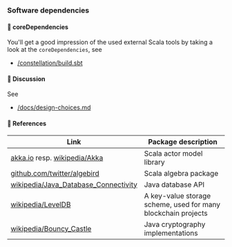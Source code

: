 ### Software dependencies
#### :minidisc: coreDependencies

You'll get a good impression of the used external Scala tools by taking a look at the `coreDependencies`, see

* [/constellation/build.sbt](https://github.com/Constellation-Labs/constellation/blob/dev/build.sbt)

#### :speak_no_evil: Discussion

See

* [/docs/design-choices.md](https://github.com/Constellation-Labs/constellation/blob/developer/nikolaj/add-docs/docs/design-choices.md)

#### :book: References

| Link | Package description | 
| ------------- | ------------- |
| [akka.io](https://akka.io/) resp. [wikipedia/Akka](https://en.wikipedia.org/wiki/Akka_(toolkit)) | Scala actor model library |
| [github.com/twitter/algebird](https://github.com/twitter/algebird) | Scala algebra package |
| [wikipedia/Java_Database_Connectivity](https://en.wikipedia.org/wiki/Java_Database_Connectivity) | Java database API |
| [wikipedia/LevelDB](https://en.wikipedia.org/wiki/LevelDB) | A key-value storage scheme, used for many blockchain projects |
| [wikipedia/Bouncy_Castle](https://en.wikipedia.org/wiki/Bouncy_Castle_(cryptography)) | Java cryptography implementations |
